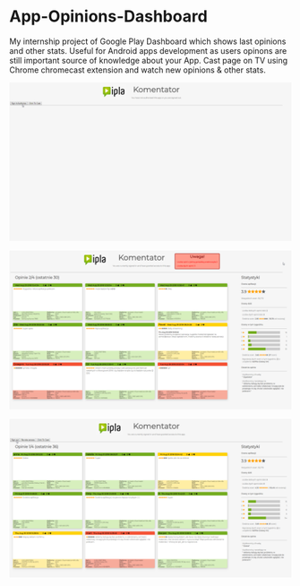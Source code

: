 # App-Opinions-Dashboard
My internship project of Google Play Dashboard which shows last opinions and other stats. 
Useful for Android apps development as users opinons are still important source of knowledge about your App. 
Cast page on TV using Chrome chromecast extension and watch new opinions & other stats.

![login screen](./ss00.png)

![working app](./ss0.png)

![hidden options](./ss1.png)
